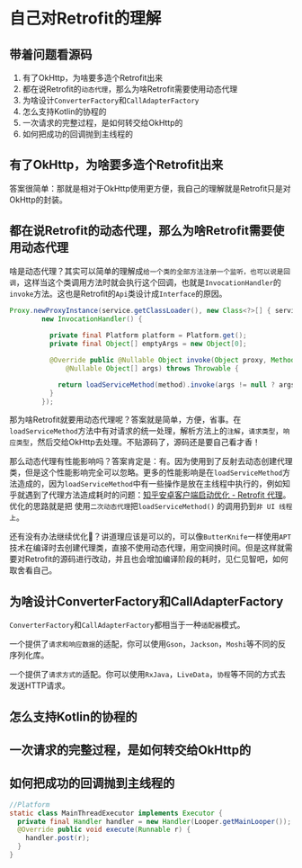 # 自己对Retrofit的理解

## 带着问题看源码

1. 有了OkHttp，为啥要多造个Retrofit出来
2. 都在说Retrofit的`动态代理`，那么为啥Retrofit需要使用动态代理
3. 为啥设计`ConverterFactory`和`CallAdapterFactory`
4. 怎么支持Kotlin的协程的
5. 一次请求的完整过程，是如何转交给OkHttp的
6. 如何把成功的回调抛到主线程的

## 有了OkHttp，为啥要多造个Retrofit出来

答案很简单：那就是相对于OkHttp使用更方便，我自己的理解就是Retrofit只是对OkHttp的封装。

## 都在说Retrofit的动态代理，那么为啥Retrofit需要使用动态代理

啥是动态代理？其实可以简单的理解成`给一个类的全部方法注册一个监听，也可以说是回调`，这样当这个类调用方法时就会执行这个回调，也就是`InvocationHandler`的`invoke`方法。这也是Retrofit的`Api`类设计成`Interface`的原因。

```java
Proxy.newProxyInstance(service.getClassLoader(), new Class<?>[] { service },
        new InvocationHandler() {
          
          private final Platform platform = Platform.get();
          private final Object[] emptyArgs = new Object[0];

          @Override public @Nullable Object invoke(Object proxy, Method method,
              @Nullable Object[] args) throws Throwable {

            return loadServiceMethod(method).invoke(args != null ? args : emptyArgs);
          }
        });
```

那为啥Retrofit就要用动态代理呢？答案就是简单，方便，省事。在`loadServiceMethod`方法中有对请求的统一处理，解析方法上的`注解`，`请求类型`，`响应类型`，然后交给OkHttp去处理。不贴源码了，源码还是要自己看才香！

那么动态代理有性能影响吗？答案肯定是：有。因为使用到了反射去动态创建代理类，但是这个性能影响完全可以忽略。更多的性能影响是在`loadServiceMethod`方法造成的，因为`loadServiceMethod`中有一些操作是放在主线程中执行的，例如知乎就遇到了代理方法造成耗时的问题：[知乎安卓客户端启动优化 - Retrofit 代理](https://zhuanlan.zhihu.com/p/40097338)。优化的思路就是把 使用`二次动态代理`把`loadServiceMethod()` 的调用扔到`非 UI 线程上`。

还有没有办法继续优化？讲道理应该是可以的，可以像`ButterKnife`一样使用`APT`技术在编译时去创建代理类，直接不使用动态代理，用空间换时间。但是这样就需要对Retrofit的源码进行改动，并且也会增加编译阶段的耗时，见仁见智吧，如何取舍看自己。

## 为啥设计ConverterFactory和CallAdapterFactory

`ConverterFactory`和`CallAdapterFactory`都相当于一种`适配器`模式。

一个提供了`请求和响应数据`的适配，你可以使用`Gson`，`Jackson`，`Moshi`等不同的反序列化库。

一个提供了`请求方式的`适配。你可以使用`RxJava`，`LiveData`，`协程`等不同的方式去发送HTTP请求。

## 怎么支持Kotlin的协程的



## 一次请求的完整过程，是如何转交给OkHttp的



## 如何把成功的回调抛到主线程的

```java
//Platform
static class MainThreadExecutor implements Executor {
  private final Handler handler = new Handler(Looper.getMainLooper());
  @Override public void execute(Runnable r) {
    handler.post(r);
  }
}
```

